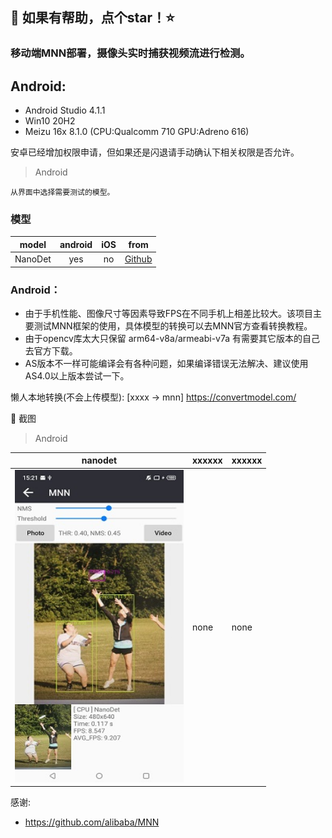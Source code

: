 
## :rocket: 如果有帮助，点个star！:star: ##

### 移动端MNN部署，摄像头实时捕获视频流进行检测。


## Android:
- Android Studio 4.1.1
- Win10 20H2
- Meizu 16x 8.1.0 (CPU:Qualcomm 710 GPU:Adreno 616)

安卓已经增加权限申请，但如果还是闪退请手动确认下相关权限是否允许。

> Android
```
从界面中选择需要测试的模型。
```
### 模型
| model | android | iOS | from |
|-------------------|:--------:|:--------:|:--------:|
| NanoDet           | yes | no |  [Github](https://github.com/RangiLyu/nanodet)   |


### Android：
* 由于手机性能、图像尺寸等因素导致FPS在不同手机上相差比较大。该项目主要测试MNN框架的使用，具体模型的转换可以去MNN官方查看转换教程。<br/>
* 由于opencv库太大只保留 arm64-v8a/armeabi-v7a 有需要其它版本的自己去官方下载。
* AS版本不一样可能编译会有各种问题，如果编译错误无法解决、建议使用AS4.0以上版本尝试一下。

懒人本地转换(不会上传模型): [xxxx -> mnn] https://convertmodel.com/


:art: 截图<br/>

> Android

| nanodet | xxxxxx | xxxxxx |
|-------------------|-------------|---------|
|<img width="270" height="500" src="./Screenshots/Android_Meizu16x_nanodet.jpg"/>| none| none |


感谢:<br/>
- https://github.com/alibaba/MNN

